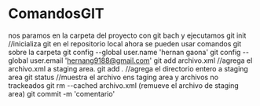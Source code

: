 # ComandosGIT

nos paramos en la carpeta del proyecto con git bach y ejecutamos 
git init //inicializa git en el repositorio local
ahora se pueden usar comandos git sobre la carpeta
git config --global user.name 'hernan gaona'
git config --global user.email 'hernang9188@gmail.com'
git add archivo.xml //agrega el archivo.xml a staging area. git add *.*  //agrega el directorio entero a staging area
git status //muestra el archivo ens taging area y archivos no trackeados
git rm --cached archivo.xml (remueve el archivo de staging area)
git commit -m 'comentario'
